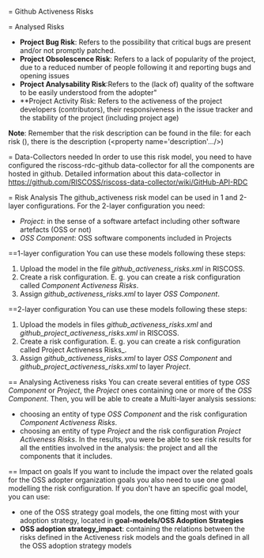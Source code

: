 = Github Activeness Risks

= Analysed Risks
* **Project Bug Risk**: Refers to the possibility that critical bugs are present and/or not promptly patched.
* **Project Obsolescence Risk**: Refers to a lack of popularity of the project, due to a reduced number of people following it and reporting bugs and opening issues
* **Project Analysability Risk**:Refers to the (lack of) quality of the software to be easily understood from the adopter"
* **Project Activity Risk: Refers to the activeness of the project developers (contributors), their responsiveness in the issue tracker and the stability of the project (including project age)

**Note**: Remember that the risk description can be found in the file: for each risk (<event>), there is the description (<property name='description'.../>)

= Data-Collectors needed
In order to use this risk model, you need to have configured the riscoss-rdc-github data-collector for all the components are hosted in github. Detailed information about this data-collector in https://github.com/RISCOSS/riscoss-data-collector/wiki/GitHub-API-RDC

= Risk Analysis
The github_activeness risk model can be used in 1 and 2-layer configurations. For the 2-layer configuration you need: 
- _Project_: in the sense of a software artefact including other software artefacts (OSS or not)
- _OSS Component_: OSS software components included in Projects

==1-layer configuration
You can use these models following these steps:
1. Upload the model in the file _github_activeness_risks.xml_ in RISCOSS.
2. Create a risk configuration. E. g. you can create a risk configuration called _Component Activeness Risks_.
3. Assign _github_activeness_risks.xml_ to layer _OSS Component_. 

==2-layer configuration
You can use these models following these steps:
1. Upload the models in files _github_activeness_risks.xml_ and _github_project_activeness_risks.xml_ in RISCOSS.
2. Create a risk configuration. E. g. you can create a risk configuration called Project Activeness Risks_.
3. Assign _github_activeness_risks.xml_ to layer _OSS Component_ and _github_project_activeness_risks.xml_ to layer _Project_. 

== Analysing Activeness risks
You can create several entities of type _OSS Component_ or _Project_,  the _Project_ ones containing one or more of the _OSS Component_. Then, you will be able to create a Multi-layer analysis sessions:
- choosing an entity of type _OSS Component_ and the risk configuration _Component Activeness Risks_.
- choosing an entity of type _Project_ and the risk configuration _Project Activeness Risks_. In the results, you were be able to see risk results for all the entities involved in the analysis: the project and all the components that it includes.

== Impact on goals
If you want to include the impact over the related goals for the OSS adopter organization goals you also need to use one goal modelling the risk configuration. If you don't have an specific goal model, you can use:
- one of the OSS strategy goal models, the one fitting most with your adoption strategy, located in **goal-models/OSS Adoption Strategies**
- **OSS adoption strategy_impact**: containing the relations between the risks defined in the Activeness risk models and the goals defined in all the OSS adoption strategy models

